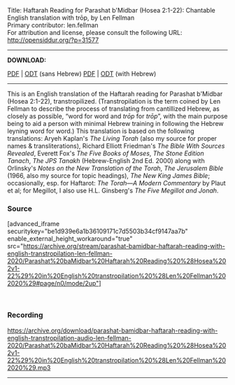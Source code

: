 <html>
<head></head>
<body>
Title: Haftarah Reading for Parashat b'Midbar (Hosea 2:1-22): Chantable English translation with trōp, by Len Fellman<br />
Primary contributor: len.fellman<br />
For attribution and license, please consult the following URL: <a href="http://opensiddur.org/?p=31577">http://opensiddur.org/?p=31577</a>
<p />
<hr />

<strong>DOWNLOAD:</strong> 

<a href="https://archive.org/download/parashat-bamidbar-haftarah-reading-with-english-transtropilation-len-fellman-2020/Parashat%20baMidbar%20Haftarah%20Reading%20%28Hosea%202v1-22%29%20in%20English%20transtropilation%20%28Len%20Fellman%202020%29%20-%20english%20only.pdf">PDF</a> | <a href="https://archive.org/download/parashat-bamidbar-haftarah-reading-with-english-transtropilation-len-fellman-2020/Parashat%20baMidbar%20Haftarah%20Reading%20%28Hosea%202v1-22%29%20in%20English%20transtropilation%20%28Len%20Fellman%202020%29%20-%20english%20only.odt">ODT</a> (sans Hebrew)
<a href="https://archive.org/download/parashat-bamidbar-haftarah-reading-with-english-transtropilation-len-fellman-2020/Parashat%20baMidbar%20Haftarah%20Reading%20%28Hosea%202v1-22%29%20in%20English%20transtropilation%20%28Len%20Fellman%202020%29.pdf">PDF</a> | <a href="https://archive.org/download/parashat-bamidbar-haftarah-reading-with-english-transtropilation-len-fellman-2020/Parashat%20baMidbar%20Haftarah%20Reading%20%28Hosea%202v1-22%29%20in%20English%20transtropilation%20%28Len%20Fellman%202020%29.odt">ODT</a> (with Hebrew)

<hr />

This is an English translation of the Haftarah reading for Parashat b'Midbar (Hosea 2:1-22), transtropilized. (Transtropilation is the term coined by Len Fellman to describe the process of translating from cantillized Hebrew, as closely as possible, “word for word and <em>trōp</em> for <em>trōp</em>”, with the main purpose being to aid a person with minimal Hebrew training in following the Hebrew leyning word for word.) This translation is based on the following translations: Aryeh Kaplan's <em>The Living Torah</em> (also my source for proper names &amp; transliterations), Richard Elliott Friedman's <em>The Bible With Sources Revealed</em>, Everett Fox's <em>The Five Books of Moses</em>, <em>The Stone Edition Tanach</em>, <em>The JPS Tanakh</em> (Hebrew-English 2nd Ed. 2000) along with Orlinsky's <em>Notes on the New Translation of the Torah</em>, <em>The Jerusalem Bible</em> (1966, also my source for topic headings), <em>The New King James Bible</em>; occasionally, esp. for Haftarot: <em>The Torah—A Modern Commentary</em> by Plaut et al; for Megillot, I also use H.L. Ginsberg's <em>The Five Megillot and Jonah</em>.

<h3>Source</h3>

[advanced_iframe securitykey="be1d939e6a1b36109171c7d5503b34cf9147aa7b" enable_external_height_workaround="true" src="https://archive.org/stream/parashat-bamidbar-haftarah-reading-with-english-transtropilation-len-fellman-2020/Parashat%20baMidbar%20Haftarah%20Reading%20%28Hosea%202v1-22%29%20in%20English%20transtropilation%20%28Len%20Fellman%202020%29#page/n0/mode/2up"]

&nbsp;

<h3>Recording</h3>

https://archive.org/download/parashat-bamidbar-haftarah-reading-with-english-transtropilation-audio-len-fellman-2020/Parashat%20baMidbar%20Haftarah%20Reading%20%28Hosea%202v1-22%29%20in%20English%20transtropilation%20%28Len%20Fellman%202020%29.mp3

<hr />

&nbsp;
</body>
</html>